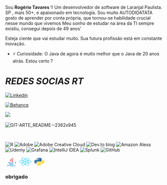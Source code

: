 
Sou **Rogério Tavares** !! Um desenvolvedor de software de Laranjal Paulista. SP , mais 50+,  e apaixonado em tecnologia.
Sou muito AUTODIDATATA gosto de aprender por conta própria, que tornou-se habilidade crucial nesse mundo que vivemos
Meu sonho de estudar na área da TI sempre existiu, consegui depois de 49 anos’
 
Esteja ciente que vai estudar muito.
Sua futura profissão está em constante inovação.


- ⚡ Curiosidade: O Java de agora é muito melhor que o Java de 20 anos atrás. Estou certo ?

# *REDES SOCIAS RT*

</a>


[![Linkedin](https://img.shields.io/badge/LinkedIn-0077B5?style=for-the-badge&logo=linkedin&logoColor=white)](https://www.linkedin.com/in/rogtavares/)

[![Behance](https://img.shields.io/badge/Behance-1769ff?style=for-the-badge&logo=behance&logoColor=white)](https://www.behance.net/getavares) 

<a href="https://instagram.com/rogtavares" target="_blank"><img src="https://img.shields.io/badge/-Instagram-%23E4405F?style=for-the-badge&logo=instagram&logoColor=white" target="_blank"></a>

</div>


![GIT-ARTE_README--2362x945](https://user-images.githubusercontent.com/91990479/229309927-6cc8681d-e593-452e-81f3-4fac91985d9f.jpg)


<div dir="auto"><br>


![R](https://img.shields.io/badge/r-%23276DC3.svg?style=for-the-badge&logo=r&logoColor=white)
![Adobe](https://img.shields.io/badge/adobe-%23FF0000.svg?style=for-the-badge&logo=adobe&logoColor=white)
![Adobe Creative Cloud](https://img.shields.io/badge/Adobe%20Creative%20Cloud-DA1F26.svg?style=for-the-badge&logo=Adobe%20Creative%20Cloud&logoColor=white)
![Dev.to blog](https://img.shields.io/badge/dev.to-0A0A0A?style=for-the-badge&logo=dev.to&logoColor=white)
![Amazon Alexa](https://img.shields.io/badge/amazon%20alexa-52b5f7?style=for-the-badge&logo=amazon%20alexa&logoColor=white)
![Udemy](https://img.shields.io/badge/Udemy-A435F0?style=for-the-badge&logo=Udemy&logoColor=white)
![Grafana](https://img.shields.io/badge/grafana-%23F46800.svg?style=for-the-badge&logo=grafana&logoColor=white)
![IntelliJ IDEA](https://img.shields.io/badge/IntelliJIDEA-000000.svg?style=for-the-badge&logo=intellij-idea&logoColor=white)
![Splunk](https://img.shields.io/badge/splunk-%23000000.svg?style=for-the-badge&logo=splunk&logoColor=white)
![GitHub](https://img.shields.io/badge/github-%23121011.svg?style=for-the-badge&logo=github&logoColor=white)

   <img align="center" alt="RT-Java" height="30" width="40" src="https://raw.githubusercontent.com/devicons/devicon/master/icons/java/java-original.svg">
  <img align="center" alt="RT-React" height="30" width="40" src="https://raw.githubusercontent.com/devicons/devicon/master/icons/react/react-original.svg">
  <img align="center" alt="RT-Python" height="30" width="40" src="https://raw.githubusercontent.com/devicons/devicon/master/icons/python/python-original.svg">



###  obrigado
